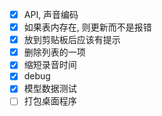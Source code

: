 - [x] API, 声音编码
- [x] 如果表内存在, 则更新而不是报错
- [x] 放到剪贴板后应该有提示
- [x] 删除列表的一项
- [x] 缩短录音时间
- [x] debug
- [x] 模型数据测试
- [ ] 打包桌面程序
